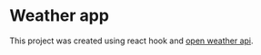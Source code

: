 # Weather app

This project was created using react hook and [open weather api](https://openweathermap.org/guide).

